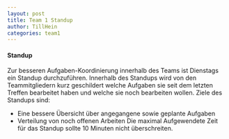 ```yaml
---
layout: post
title: Team 1 Standup
author: TillHein
categories: team1
---
```


#### Standup
Zur besseren Aufgaben-Koordinierung innerhalb des Teams ist Dienstags ein Standup durchzuführen. 
Innerhalb des Standups wird von den Teammitgliedern kurz geschildert welche Aufgaben sie seit dem letzten Treffen bearbeitet haben und welche sie noch bearbeiten wollen.
Ziele des Standups sind:
- Eine bessere Übersicht über angegangene sowie geplante Aufgaben
- Verteilung von noch offenen Arbeiten
Die maximal Aufgewendete Zeit für das Standup sollte 10 Minuten nicht überschreiten.
